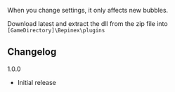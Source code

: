 When you change settings, it only affects new bubbles.

Download latest and extract the dll from the zip file into ``[GameDirectory]\Bepinex\plugins``

## Changelog

1.0.0

* Initial release
